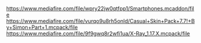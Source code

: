 https://www.mediafire.com/file/wpry22jw0qtfpp1/Smartphones.mcaddon/file
https://www.mediafire.com/file/vurqo9u8rh5onld/Casual+Skin+Pack+7.7!+By+Simon+Part+1.mcpack/file
https://www.mediafire.com/file/9f9gwq8r2wfi1ua/X-Ray_1.17.X.mcpack/file
